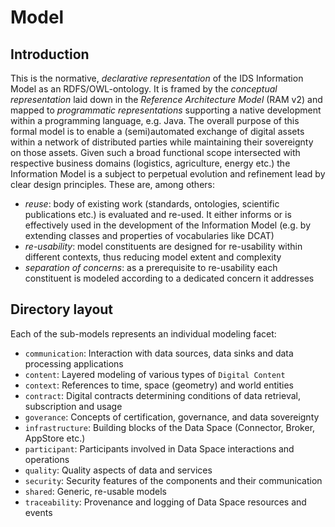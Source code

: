 # Model

## Introduction

This is the normative, *declarative representation* of the IDS Information Model as an RDFS/OWL-ontology. It is framed by the *conceptual representation* laid down in the *Reference Architecture Model* (RAM v2) and mapped to *programmatic representations* supporting a native development within a programming language, e.g. Java. The overall purpose of this formal model is to enable a (semi)automated exchange of digital assets within a network of distributed parties while maintaining their sovereignty on those assets. Given such a broad functional scope intersected with respective business domains (logistics, agriculture, energy etc.) the Information Model is a subject to perpetual evolution and refinement lead by clear design principles. These are, among others:
- *reuse*: body of existing work (standards, ontologies, scientific publications etc.) is evaluated and re-used. It either informs or is effectively used in the development of the Information Model (e.g. by extending classes and properties of vocabularies like DCAT)
- *re-usability*: model constituents are designed for re-usability within different contexts, thus reducing model extent and complexity
- *separation of concerns*: as a prerequisite to re-usability each constituent is modeled according to a dedicated concern it addresses

## Directory layout
Each of the sub-models represents an individual modeling facet:
- `communication`: Interaction with data sources, data sinks and data processing applications
- `content`: Layered modeling of various types of `Digital Content`
- `context`: References to time, space (geometry) and world entities
- `contract`: Digital contracts determining conditions of data retrieval, subscription and usage
- `goverance`: Concepts of certification, governance, and data sovereignty
- `infrastructure`: Building blocks of the Data Space (Connector, Broker, AppStore etc.)
- `participant`: Participants involved in Data Space interactions and operations
- `quality`: Quality aspects of data and services
- `security`: Security features of the components and their communication
- `shared`: Generic, re-usable models
- `traceability`: Provenance and logging of Data Space resources and events
